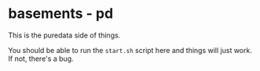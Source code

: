 
# basements - pd

This is the puredata side of things.

You should be able to run the `start.sh` script here and things 
will just work. If not, there's a bug.

